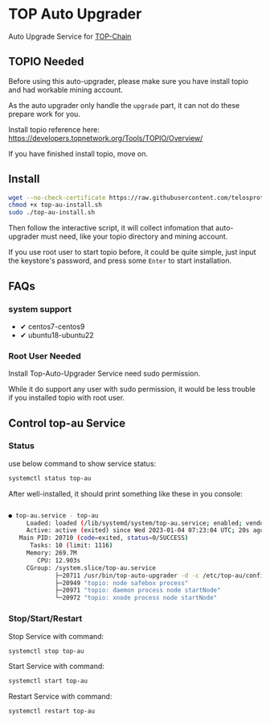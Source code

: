 # TOP Auto Upgrader

Auto Upgrade Service for [TOP-Chain](https://github.com/telosprotocol/TOP-chain)

## TOPIO Needed

Before using this auto-upgrader, please make sure you have install topio and had workable mining account. 

As the auto upgrader only handle the `upgrade` part, it can not do these prepare work for you.

Install topio reference here: https://developers.topnetwork.org/Tools/TOPIO/Overview/

If you have finished install topio, move on.

## Install

``` BASH
wget --no-check-certificate https://raw.githubusercontent.com/telosprotocol/top-auto-upgrader/master/install/top-au-install.sh
chmod +x top-au-install.sh
sudo ./top-au-install.sh
```

Then follow the interactive script, it will collect infomation that auto-upgrader must need, like your topio directory and mining account.

If you use root user to start topio before, it could be quite simple, just input the keystore's password, and press some `Enter` to start installation.


## FAQs

### system support

* ✔ centos7-centos9
* ✔ ubuntu18-ubuntu22

<!-- We would recommand to use Centos7 anyway. -->



### Root User Needed

Install Top-Auto-Upgrader Service need sudo permission.

While it do support any user with sudo permission, it would be less trouble if you installed topio with root user.


## Control top-au Service

### Status

use below command to show service status:

``` BASH
systemctl status top-au
```

After well-installed, it should print something like these in you console:

``` BASH

● top-au.service - top-au
     Loaded: loaded (/lib/systemd/system/top-au.service; enabled; vendor preset: enabled)
     Active: active (exited) since Wed 2023-01-04 07:23:04 UTC; 20s ago
   Main PID: 20710 (code=exited, status=0/SUCCESS)
      Tasks: 10 (limit: 1116)
     Memory: 269.7M
        CPU: 12.903s
     CGroup: /system.slice/top-au.service
             ├─20711 /usr/bin/top-auto-upgrader -d -c /etc/top-au/config.json
             ├─20949 "topio: node safebox process"
             ├─20971 "topio: daemon process node startNode"
             └─20972 "topio: xnode process node startNode"
```

### Stop/Start/Restart

Stop Service with command:

``` BASH
systemctl stop top-au
```

Start Service with command:

``` BASH
systemctl start top-au
```

Restart Service with command:

``` BASH
systemctl restart top-au
```